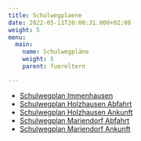 ```yaml
---
title: Schulwegplaene
date: 2022-05-11T20:00:31.000+02:00
weight: 5
menu:
  main:
    name: Schulwegpläne
    weight: 5
    parent: fuereltern

---
```

- <a href="/files/5ab7fe863213251d071a9f688c266128_schulwegeplan_immenhausen_1_.pdf" target="_blank" class="pdf-document"><i data-feather="file-text"></i> Schulwegplan Immenhausen</a>
- <a href="/files/schulwegeplan_holzhausen_1._stunde_1_.pdf" target="_blank" class="pdf-document"><i data-feather="file-text"></i> Schulwegplan Holzhausen Abfahrt</a>
- <a href="/files/schulwegeplan_holzhausen_ankunft_schulende_1_.pdf" target="_blank" class="pdf-document"><i data-feather="file-text"></i> Schulwegplan Holzhausen Ankunft</a>
- <a href="/files/schulwegeplan_mariendorf_abfahrt_1_.pdf" target="_blank" class="pdf-document"><i data-feather="file-text"></i> Schulwegplan Mariendorf Abfahrt</a>
- <a href="/files/schulwegeplan_mariendorf_ankunft_1_.pdf" target="_blank" class="pdf-document"><i data-feather="file-text"></i> Schulwegplan Mariendorf Ankunft</a>